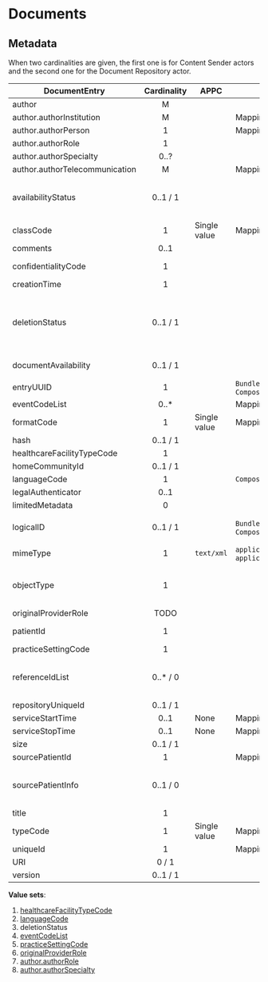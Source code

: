 # Documents

## Metadata

When two cardinalities are given, the first one is for Content Sender actors and the second one for the Document Repository actor.

| DocumentEntry                  | Cardinality | APPC         | CH-EMED                                                      | Comment                                           |
| ------------------------------ | :---------: | ------------ | ------------------------------------------------------------ | ------------------------------------------------- |
| author                         |      M      |              |                                                              |                                                   |
| author.authorInstitution       |      M      |              | Mapping                                                      |                                                   |
| author.authorPerson            |      1      |              | Mapping                                                      |                                                   |
| author.authorRole              |      1      |              |                                                              |                                                   |
| author.authorSpecialty         |    0..?     |              |                                                              |                                                   |
| author.authorTelecommunication |      M      |              | Mapping                                                      |                                                   |
| availabilityStatus             |  0..1 / 1   |              |                                                              | Only "Approved" for Content Senders               | <!-- Reviewed -->
| classCode                      |      1      | Single value | Mapping                                                      |                                                   |
| comments                       |    0..1     |              |                                                              |                                                   |
| confidentialityCode            |      1      |              |                                                              | Only "Normal"                                     | <!-- Reviewed -->
| creationTime                   |      1      |              |                                                              |                                                   |
| deletionStatus                 |  0..1 / 1   |              |                                                              | Only "deletion not requested" for Content Senders |
| documentAvailability           |  0..1 / 1   |              |                                                              | Only "Online"                                     | <!-- Reviewed -->
| entryUUID                      |      1      |              | `Bundle.identifier.value` and `Composition.identifier.value` |                                                   |
| eventCodeList                  |    0..*     |              | Mapping                                                      |                                                   |
| formatCode                     |      1      | Single value | Mapping                                                      |                                                   |
| hash                           |  0..1 / 1   |              |                                                              |                                                   | <!-- Reviewed -->
| healthcareFacilityTypeCode     |      1      |              |                                                              |                                                   |
| homeCommunityId                |  0..1 / 1   |              |                                                              |                                                   |
| languageCode                   |      1      |              | `Composition.language`                                       |                                                   |
| legalAuthenticator             |    0..1     |              |                                                              |                                                   |
| limitedMetadata                |      0      |              |                                                              |                                                   |
| logicalID                      |  0..1 / 1   |              | `Bundle.identifier.value` and `Composition.identifier.value` | Same value as the `entryUUID`                     |
| mimeType                       |      1      | `text/xml`   | `application/fhir+xml` or `application/fhir+json`            | Single value                                      |
| objectType                     |      1      |              |                                                              | Only "stable" for Content Senders                 | <!-- Reviewed -->
| originalProviderRole           |    TODO     |              |                                                              |                                                   |
| patientId                      |      1      |              |                                                              | MPI-PID or EPR-SPID?                              |
| practiceSettingCode            |      1      |              |                                                              |                                                   |
| referenceIdList                |  0..* / 0   |              |                                                              | Ignored by the eMedication service                | <!-- Reviewed -->
| repositoryUniqueId             |  0..1 / 1   |              |                                                              |                                                   |
| serviceStartTime               |    0..1     | None         | Mapping                                                      |                                                   |
| serviceStopTime                |    0..1     | None         | Mapping                                                      |                                                   |
| size                           |  0..1 / 1   |              |                                                              |                                                   | <!-- Reviewed -->
| sourcePatientId                |      1      |              | Mapping                                                      |                                                   |
| sourcePatientInfo              |  0..1 / 0   |              |                                                              | Ignored by the eMedication service                | <!-- Reviewed -->
| title                          |      1      |              |                                                              |                                                   |
| typeCode                       |      1      | Single value | Mapping                                                      |                                                   |
| uniqueId                       |      1      |              | Mapping. UUID.                                               |                                                   |
| URI                            |    0 / 1    |              |                                                              |                                                   | <!-- TODO MHD download link? -->
| version                        |  0..1 / 1   |              |                                                              | Only "1"                                          | <!-- Reviewed -->

**Value sets**:

1. [healthcareFacilityTypeCode](http://fhir.ch/ig/ch-epr-term/ValueSet-DocumentEntry.healthcareFacilityTypeCode.html)
2. [languageCode](http://fhir.ch/ig/ch-epr-term/ValueSet-DocumentEntry.languageCode.html)
4. deletionStatus <!-- TODO https://github.com/hl7ch/ch-epr-term/issues/11 -->
5. [eventCodeList](http://fhir.ch/ig/ch-epr-term/ValueSet-DocumentEntry.eventCodeList.html)
6. [practiceSettingCode](http://fhir.ch/ig/ch-epr-term/ValueSet-DocumentEntry.practiceSettingCode.html)
7. [originalProviderRole](http://fhir.ch/ig/ch-epr-term/ValueSet-DocumentEntry.originalProviderRole.html)
8. [author.authorRole](http://fhir.ch/ig/ch-epr-term/ValueSet-DocumentEntry.authorRole.html)
9. [author.authorSpecialty](http://fhir.ch/ig/ch-epr-term/ValueSet-DocumentEntry.authorSpeciality.html)
